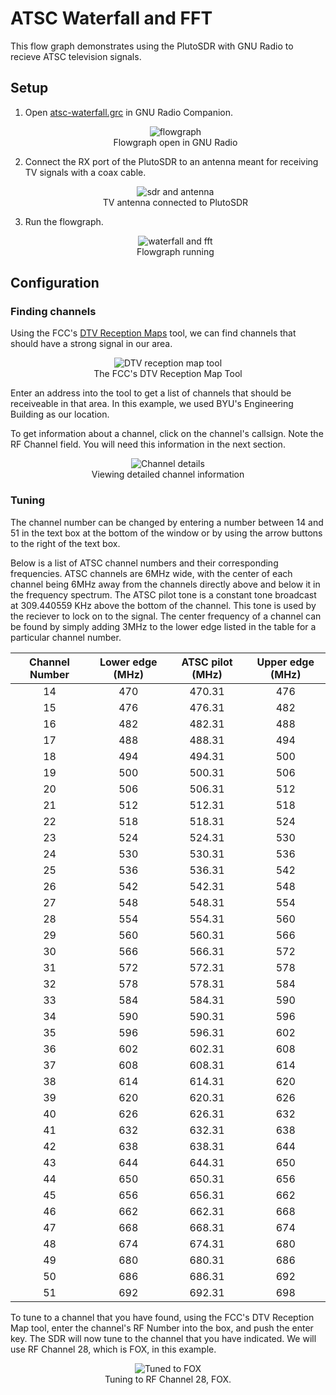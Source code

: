 # ATSC Waterfall and FFT

This flow graph demonstrates using the PlutoSDR with GNU Radio to recieve ATSC television signals.

## Setup

1. Open [atsc-waterfall.grc](atsc-waterfall.grc) in GNU Radio Companion.

    <figure style="text-align: center;">
        <img src="flowgraph.png" alt="flowgraph" />
        <figcaption>
        Flowgraph open in GNU Radio
        </figcaption>
    </figure>

1. Connect the RX port of the PlutoSDR to an antenna meant for receiving TV signals with a coax cable.

    <figure style="text-align: center;">
        <img src="hardware-setup.jpg" alt="sdr and antenna" />
        <figcaption>
        TV antenna connected to PlutoSDR
        </figcaption>
    </figure>

1. Run the flowgraph.

    <figure style="text-align: center;">
        <img src="atsc-waterfall.png" alt="waterfall and fft" />
        <figcaption>
        Flowgraph running
        </figcaption>
    </figure>

## Configuration

### Finding channels

Using the FCC's [DTV Reception Maps](https://www.fcc.gov/media/engineering/dtvmaps) tool, we can find channels that should have a strong signal in our area.

<figure style="text-align: center;">
    <img src="dtv-map.png" alt="DTV reception map tool" />
    <figcaption>
    The FCC's DTV Reception Map Tool
    </figcaption>
</figure>

Enter an address into the tool to get a list of channels that should be receiveable in that area. In this example, we used BYU's Engineering Building as our location.

To get information about a channel, click on the channel's callsign. Note the RF Channel field. You will need this information in the next section.

<figure style="text-align: center;">
    <img src="rf-channel.png" alt="Channel details" />
    <figcaption>
    Viewing detailed channel information
    </figcaption>
</figure>

### Tuning

The channel number can be changed by entering a number between 14 and 51 in the text box at the bottom of the window or by using the arrow buttons to the right of the text box.

Below is a list of ATSC channel numbers and their corresponding frequencies. ATSC channels are 6MHz wide, with the center of each channel being 6MHz away from the channels directly above and below it in the frequency spectrum. The ATSC pilot tone is a constant tone broadcast at 309.440559 KHz above the bottom of the channel. This tone is used by the reciever to lock on to the signal. The center frequency of a channel can be found by simply adding 3MHz to the lower edge listed in the table for a particular channel number.

| Channel Number| Lower edge (MHz) | ATSC pilot (MHz) | Upper edge (MHz) |
|:-: | :-: | :-: | :-: |
|14 | 470 | 470.31 | 476 |
|15 | 476 | 476.31 | 482 |
|16 | 482 | 482.31 | 488 |
|17 | 488 | 488.31 | 494 |
|18 | 494 | 494.31 | 500 |
|19 | 500 | 500.31 | 506 |
|20 | 506 | 506.31 | 512 |
|21 | 512 | 512.31 | 518 |
|22 | 518 | 518.31 | 524 |
|23 | 524 | 524.31 | 530 |
|24 | 530 | 530.31 | 536 |
|25 | 536 | 536.31 | 542 |
|26 | 542 | 542.31 | 548 |
|27 | 548 | 548.31 | 554 |
|28 | 554 | 554.31 | 560 |
|29 | 560 | 560.31 | 566 |
|30 | 566 | 566.31 | 572 |
|31 | 572 | 572.31 | 578 |
|32 | 578 | 578.31 | 584 |
|33 | 584 | 584.31 | 590 |
|34 | 590 | 590.31 | 596 |
|35 | 596 | 596.31 | 602 |
|36 | 602 | 602.31 | 608 |
|37 | 608 | 608.31 | 614 |
|38 | 614 | 614.31 | 620 |
|39 | 620 | 620.31 | 626 |
|40 | 626 | 626.31 | 632 |
|41 | 632 | 632.31 | 638 |
|42 | 638 | 638.31 | 644 |
|43 | 644 | 644.31 | 650 |
|44 | 650 | 650.31 | 656 |
|45 | 656 | 656.31 | 662 |
|46 | 662 | 662.31 | 668 |
|47 | 668 | 668.31 | 674 |
|48 | 674 | 674.31 | 680 |
|49 | 680 | 680.31 | 686 |
|50 | 686 | 686.31 | 692 |
|51 | 692 | 692.31 | 698 |

To tune to a channel that you have found, using the FCC's DTV Reception Map tool, enter the channel's RF Number into the box, and push the enter key. The SDR will now tune to the channel that you have indicated. We will use RF Channel 28, which is FOX, in this example.

<figure style="text-align: center;">
    <img src="FOX.png" alt="Tuned to FOX" />
    <figcaption>
    Tuning to RF Channel 28, FOX.
    </figcaption>
</figure>
